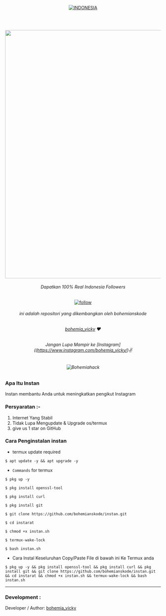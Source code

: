 <p align=center>
  <a href="https://www.instagram.com/bohemia_vicky/"><img title="INDONESIA" src="https://img.shields.io/badge/DARI%20ASAL-INDONESIA-SCRIPT?colorA=%23FF0000&colorB=%23FFFFFF&colorC=%23ff0000&style=for-the-badge"></a>
  </p>
  <br>

###### <p align="center">
  <img src="https://user-images.githubusercontent.com/68543155/226185724-99172e56-6237-45f5-9b62-a00f39c6e7d7.gif" width="1200" height="800">
  <br>
</p>

###### <p align="center">Dapatkan 100% Real Indonesia Followers<p align="center">
<p align=center>
  <a href="(https://www.instagram.com/bohemia_vicky/"><img title="follow" src="https://img.shields.io/badge/bohemia%20vicky-%E2%99%A5-red" ></a>


###### <p align="center"> *ini adalah repositori yang dikembangkan oleh bohemianskode*
###### <p align="center"> *[bohemia_vicky](https://www.instagram.com/bohemia_vicky/) ❤️*
###### <p align="center"> *Jangan Lupa Mampir ke [Instagram]((https://www.instagram.com/bohemia_vicky/)✌*

###### <p align="center"> ![Bohemiahack](https://user-images.githubusercontent.com/68543155/226185528-6be4024b-aa36-49ea-abd5-b0237a2c7a72.gif)


### Apa Itu Instan
Instan membantu Anda untuk meningkatkan pengikut Instagram

### Persyaratan :-

1) Internet Yang Stabil
2) Tidak Lupa Mengupdate & Upgrade os/termux
3) give us 1 star on GitHub

### Cara Penginstalan instan

* termux update required

```
$ apt update -y && apt upgrade -y
```
* `Commands` for termux
```
$ pkg up -y

$ pkg install openssl-tool

$ pkg install curl

$ pkg install git

$ git clone https://github.com/bohemianskode/instan.git

$ cd instarat

$ chmod +x instan.sh

$ termux-wake-lock

$ bash instan.sh
```

* Cara Instal Keseluruhan Copy/Paste File di bawah ini Ke Termux anda

```
$ pkg up -y && pkg install openssl-tool && pkg install curl && pkg install git && git clone https://github.com/bohemianskode/instan.git && cd instarat && chmod +x instan.sh && termux-wake-lock && bash instan.sh
```

-------------------------------------------------------------------------------------

### Development :

Developer / Author: [bohemia_vicky](https://www.instagram.com/bohemia_vicky/)

